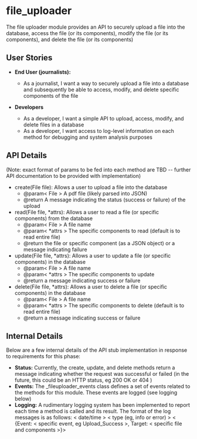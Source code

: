# file_uploader
The file uploader module provides an API to securely upload a file into the database, access the file (or its components), modify the file (or its components), and delete the file (or its components)

## User Stories
- **End User (journalists):**
    - As a journalist, I want a way to securely upload a file into a database and subsequently be able to access, modify, and delete specific components of the file

- **Developers**
    - As a developer, I want a simple API to upload, access, modify, and delete files in a database
    - As a developer, I want access to log-level information on each method for debugging and system analysis purposes

## API Details
(Note: exact format of params to be fed into each method are TBD -- further API documentation to be provided with implementation)
- create(File file): Allows a user to upload a file into the database
    - @param< File > A pdf file (likely parsed into JSON)
    - @return A message indicating the status (success or failure) of the upload
- read(File file, *attrs): Allows a user to read a file (or specific components) from the database
    - @param< File > A file name 
    - @param< *attrs > The specific components to read (default is to read entire file)
    - @return the file or specific component (as a JSON object) or a message indicating failure
- update(File file, *attrs): Allows a user to update a file (or specific components) in the database
    - @param< File > A file name
    - @param< *attrs > The specific components to update
    - @return a message indicating success or failure
- delete(File file, *attrs): Allows a user to delete a file (or specific components) in the database
    - @param< File > A file name
    - @param< *attrs > The specific components to delete (default is to read entire file)
    - @return a message indicating success or failure

## Internal Details
Below are a few internal details of the API stub implementation in response to requirements for this phase:
- **Status:** Currently, the create, update, and delete methods return a message indicating whether the request was successful or failed (in the future, this could be an HTTP status, eg 200 OK or 404 )
- **Events:** The _fileuploader_events class defines a set of events related to the methods for this module. These events are logged (see logging below)
- **Logging:** A rudimentary logging system has been implemented to report each time a method is called and its result. The format of the log messages is as follows: < date/time > < type (eg, info or error) > < {Event: < specific event, eg Upload_Success >, Target: < specific file and components >}>
